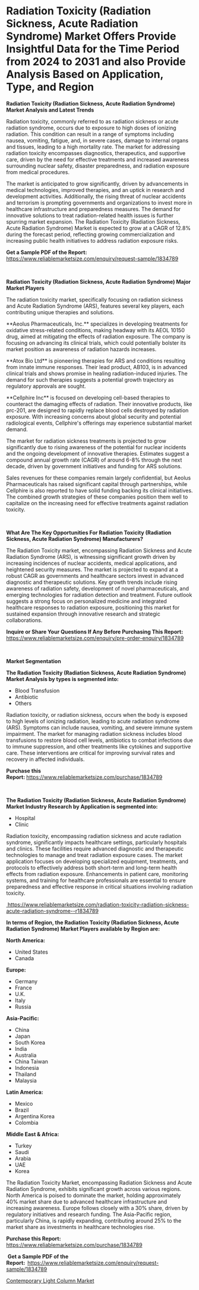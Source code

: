 <p><h1>Radiation Toxicity (Radiation Sickness, Acute Radiation Syndrome) Market Offers Provide Insightful Data for the Time Period from 2024 to 2031 and also Provide Analysis Based on Application, Type, and Region</h1></p><p><strong>Radiation Toxicity (Radiation Sickness, Acute Radiation Syndrome) Market Analysis and Latest Trends</strong></p>
<p><p>Radiation toxicity, commonly referred to as radiation sickness or acute radiation syndrome, occurs due to exposure to high doses of ionizing radiation. This condition can result in a range of symptoms including nausea, vomiting, fatigue, and, in severe cases, damage to internal organs and tissues, leading to a high mortality rate. The market for addressing radiation toxicity encompasses diagnostics, therapeutics, and supportive care, driven by the need for effective treatments and increased awareness surrounding nuclear safety, disaster preparedness, and radiation exposure from medical procedures.</p><p>The market is anticipated to grow significantly, driven by advancements in medical technologies, improved therapies, and an uptick in research and development activities. Additionally, the rising threat of nuclear accidents and terrorism is prompting governments and organizations to invest more in healthcare infrastructure and preparedness measures. The demand for innovative solutions to treat radiation-related health issues is further spurring market expansion. The Radiation Toxicity (Radiation Sickness, Acute Radiation Syndrome) Market is expected to grow at a CAGR of 12.8% during the forecast period, reflecting growing commercialization and increasing public health initiatives to address radiation exposure risks.</p></p>
<p><strong>Get a Sample PDF of the Report:&nbsp;</strong> <a href="https://www.reliablemarketsize.com/enquiry/request-sample/1834789?utm_campaign=1897&utm_medium=2&utm_source=Github&utm_content=ia&utm_term=31122024&utm_id=radiation-toxicity-radiation-sickness-acute-radiation-syndrome">https://www.reliablemarketsize.com/enquiry/request-sample/1834789</a></p>
<p>&nbsp;</p>
<p><strong>Radiation Toxicity (Radiation Sickness, Acute Radiation Syndrome) Major Market Players</strong></p>
<p><p>The radiation toxicity market, specifically focusing on radiation sickness and Acute Radiation Syndrome (ARS), features several key players, each contributing unique therapies and solutions.</p><p>**Aeolus Pharmaceuticals, Inc.** specializes in developing treatments for oxidative stress-related conditions, making headway with its AEOL 10150 drug, aimed at mitigating the effects of radiation exposure. The company is focusing on advancing its clinical trials, which could potentially bolster its market position as awareness of radiation hazards increases.</p><p>**Atox Bio Ltd** is pioneering therapies for ARS and conditions resulting from innate immune responses. Their lead product, AB103, is in advanced clinical trials and shows promise in healing radiation-induced injuries. The demand for such therapies suggests a potential growth trajectory as regulatory approvals are sought.</p><p>**Cellphire Inc** is focused on developing cell-based therapies to counteract the damaging effects of radiation. Their innovative products, like prc-201, are designed to rapidly replace blood cells destroyed by radiation exposure. With increasing concerns about global security and potential radiological events, Cellphire's offerings may experience substantial market demand.</p><p>The market for radiation sickness treatments is projected to grow significantly due to rising awareness of the potential for nuclear incidents and the ongoing development of innovative therapies. Estimates suggest a compound annual growth rate (CAGR) of around 6-8% through the next decade, driven by government initiatives and funding for ARS solutions.</p><p>Sales revenues for these companies remain largely confidential, but Aeolus Pharmaceuticals has raised significant capital through partnerships, while Cellphire is also reported to have solid funding backing its clinical initiatives. The combined growth strategies of these companies position them well to capitalize on the increasing need for effective treatments against radiation toxicity.</p></p>
<p>&nbsp;</p>
<p><strong>What Are The Key Opportunities For Radiation Toxicity (Radiation Sickness, Acute Radiation Syndrome) Manufacturers?</strong></p>
<p><p>The Radiation Toxicity market, encompassing Radiation Sickness and Acute Radiation Syndrome (ARS), is witnessing significant growth driven by increasing incidences of nuclear accidents, medical applications, and heightened security measures. The market is projected to expand at a robust CAGR as governments and healthcare sectors invest in advanced diagnostic and therapeutic solutions. Key growth trends include rising awareness of radiation safety, development of novel pharmaceuticals, and emerging technologies for radiation detection and treatment. Future outlook suggests a strong focus on personalized medicine and integrated healthcare responses to radiation exposure, positioning this market for sustained expansion through innovative research and strategic collaborations.</p></p>
<p><strong>Inquire or Share Your Questions If Any Before Purchasing This Report:</strong> <a href="https://www.reliablemarketsize.com/enquiry/pre-order-enquiry/1834789?utm_campaign=1897&utm_medium=2&utm_source=Github&utm_content=ia&utm_term=31122024&utm_id=radiation-toxicity-radiation-sickness-acute-radiation-syndrome">https://www.reliablemarketsize.com/enquiry/pre-order-enquiry/1834789</a></p>
<p>&nbsp;</p>
<p><strong>Market Segmentation</strong></p>
<p><strong>The Radiation Toxicity (Radiation Sickness, Acute Radiation Syndrome) Market Analysis by types is segmented into:</strong></p>
<p><ul><li>Blood Transfusion</li><li>Antibiotic</li><li>Others</li></ul></p>
<p><p>Radiation toxicity, or radiation sickness, occurs when the body is exposed to high levels of ionizing radiation, leading to acute radiation syndrome (ARS). Symptoms can include nausea, vomiting, and severe immune system impairment. The market for managing radiation sickness includes blood transfusions to restore blood cell levels, antibiotics to combat infections due to immune suppression, and other treatments like cytokines and supportive care. These interventions are critical for improving survival rates and recovery in affected individuals.</p></p>
<p><strong>Purchase this Report:&nbsp;</strong><a href="https://www.reliablemarketsize.com/purchase/1834789?utm_campaign=1897&utm_medium=2&utm_source=Github&utm_content=ia&utm_term=31122024&utm_id=radiation-toxicity-radiation-sickness-acute-radiation-syndrome">https://www.reliablemarketsize.com/purchase/1834789</a></p>
<p>&nbsp;</p>
<p><strong>The Radiation Toxicity (Radiation Sickness, Acute Radiation Syndrome) Market Industry Research by Application is segmented into:</strong></p>
<p><ul><li>Hospital</li><li>Clinic</li></ul></p>
<p><p>Radiation toxicity, encompassing radiation sickness and acute radiation syndrome, significantly impacts healthcare settings, particularly hospitals and clinics. These facilities require advanced diagnostic and therapeutic technologies to manage and treat radiation exposure cases. The market application focuses on developing specialized equipment, treatments, and protocols to effectively address both short-term and long-term health effects from radiation exposure. Enhancements in patient care, monitoring systems, and training for healthcare professionals are essential to ensure preparedness and effective response in critical situations involving radiation toxicity.</p></p>
<p><a href="https://www.reliablemarketsize.com/radiation-toxicity-radiation-sickness-acute-radiation-syndrome--r1834789?utm_campaign=1897&utm_medium=2&utm_source=Github&utm_content=ia&utm_term=31122024&utm_id=radiation-toxicity-radiation-sickness-acute-radiation-syndrome">&nbsp;https://www.reliablemarketsize.com/radiation-toxicity-radiation-sickness-acute-radiation-syndrome--r1834789</a></p>
<p><strong>In terms of Region, the Radiation Toxicity (Radiation Sickness, Acute Radiation Syndrome) Market Players available by Region are:</strong></p>
<p>
    <p> <strong> North America: </strong>
        <ul>
            <li>United States</li>
            <li>Canada</li>
        </ul>
        </p> 
    <p> <strong> Europe: </strong>
        <ul>
            <li>Germany</li>
            <li>France</li>
            <li>U.K.</li>
            <li>Italy</li>
            <li>Russia</li>
        </ul>
        </p> 
    <p> <strong> Asia-Pacific: </strong>
        <ul>
            <li>China</li>
            <li>Japan</li>
            <li>South Korea</li>
            <li>India</li>
            <li>Australia</li>
            <li>China Taiwan</li>
            <li>Indonesia</li>
            <li>Thailand</li>
            <li>Malaysia</li>
        </ul>
        </p> 
    <p> <strong> Latin America: </strong>
        <ul>
            <li>Mexico</li>
            <li>Brazil</li>
            <li>Argentina Korea</li>
            <li>Colombia</li>
        </ul>
        </p> 
    <p> <strong> Middle East & Africa: </strong>
        <ul>
            <li>Turkey</li>
            <li>Saudi</li>
            <li>Arabia</li>
            <li>UAE</li>
            <li>Korea</li>
        </ul>
    </p>
    </p>
<p><p>The Radiation Toxicity Market, encompassing Radiation Sickness and Acute Radiation Syndrome, exhibits significant growth across various regions. North America is poised to dominate the market, holding approximately 40% market share due to advanced healthcare infrastructure and increasing awareness. Europe follows closely with a 30% share, driven by regulatory initiatives and research funding. The Asia-Pacific region, particularly China, is rapidly expanding, contributing around 25% to the market share as investments in healthcare technologies rise.</p></p>
<p><strong>Purchase this Report: </strong><a href="https://www.reliablemarketsize.com/purchase/1834789?utm_campaign=1897&utm_medium=2&utm_source=Github&utm_content=ia&utm_term=31122024&utm_id=radiation-toxicity-radiation-sickness-acute-radiation-syndrome">https://www.reliablemarketsize.com/purchase/1834789</a></p>
<p>&nbsp;<strong>Get a Sample PDF of the Report:&nbsp;&nbsp;</strong><a href="https://www.reliablemarketsize.com/enquiry/request-sample/1834789?utm_campaign=1897&utm_medium=2&utm_source=Github&utm_content=ia&utm_term=31122024&utm_id=radiation-toxicity-radiation-sickness-acute-radiation-syndrome">https://www.reliablemarketsize.com/enquiry/request-sample/1834789</a></p>
<p><strong></strong></p>
<p><p><a href="https://github.com/ChiragRP21/Market-Research-Report-List-6/blob/main/contemporary-light-column-market.md?utm_campaign=1897&utm_medium=2&utm_source=Github&utm_content=ia&utm_term=31122024&utm_id=radiation-toxicity-radiation-sickness-acute-radiation-syndrome">Contemporary Light Column Market</a></p></p>